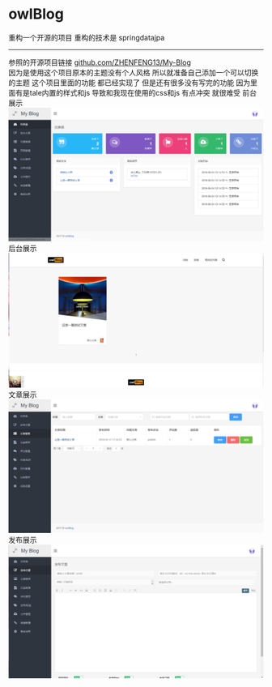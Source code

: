 # owlBlog
重构一个开源的项目 重构的技术是 springdatajpa 
<br/>
<hr/>

参照的开源项目链接
[github.com/ZHENFENG13/My-Blog](https://github.com/ZHENFENG13/My-Blog)
<br/>
因为是使用这个项目原本的主题没有个人风格 所以就准备自己添加一个可以切换的主题 
这个项目里面的功能 都已经实现了 但是还有很多没有写完的功能 
因为里面有是tale内置的样式和js 导致和我现在使用的css和js 有点冲突 就很难受 
前台展示
![owlfeng_admin_publish](https://github.com/owlfeng1021/static-files/blob/master/owlBlog/owlBlog_admin_index.png)
后台展示
![owlfeng_admin_publish](https://github.com/owlfeng1021/static-files/blob/master/owlBlog/owlBlog_index.png)
文章展示
![owlfeng_admin_publish](https://github.com/owlfeng1021/static-files/blob/master/owlBlog/owlBlog_admin_article.png)
发布展示
![owlfeng_admin_publish](https://github.com/owlfeng1021/static-files/blob/master/owlBlog/owlBlog_admin_publish.png)
